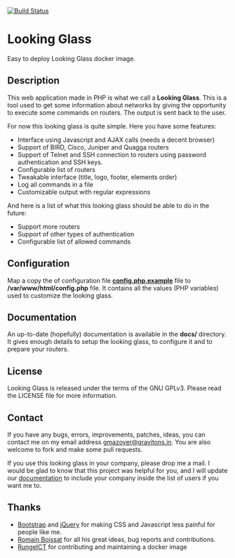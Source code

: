 [![Build Status](https://travis-ci.org/respawner/looking-glass.svg?branch=master)](https://travis-ci.org/respawner/looking-glass)

# Looking Glass

Easy to deploy Looking Glass docker image.


## Description

This web application made in PHP is what we call a **Looking Glass**. This is a
tool used to get some information about networks by giving the opportunity to
execute some commands on routers. The output is sent back to the user.

For now this looking glass is quite simple. Here you have some features:

  * Interface using Javascript and AJAX calls (needs a decent browser)
  * Support of BIRD, Cisco, Juniper and Quagga routers
  * Support of Telnet and SSH connection to routers using password
    authentication and SSH keys.
  * Configurable list of routers
  * Tweakable interface (title, logo, footer, elements order)
  * Log all commands in a file
  * Customizable output with regular expressions

And here is a list of what this looking glass should be able to do in the
future:

  * Support more routers
  * Support of other types of authentication
  * Configurable list of allowed commands

## Configuration

Map a copy the of configuration file **[config.php.example](https://github.com/RungeICT/looking-glass/blob/master/config.php.example)** file to **/var/www/html/config.php**
file. It contains all the values (PHP variables) used to customize the looking
glass.

## Documentation

An up-to-date (hopefully) documentation is available in the **docs/**
directory. It gives enough details to setup the looking glass, to configure it
and to prepare your routers.

## License

Looking Glass is released under the terms of the GNU GPLv3. Please read the
LICENSE file for more information.

## Contact

If you have any bugs, errors, improvements, patches, ideas, you can contact me
on my email address <gmazoyer@gravitons.in>. You are also welcome to fork and
make some pull requests.

If you use this looking glass in your company, please drop me a mail. I would
be glad to know that this project was helpful for you, and I will update our
[documentation](docs/our_users.md) to include your company inside the list of
users if you want me to.

## Thanks

  * [Bootstrap](http://getbootstrap.com/) and [jQuery](http://jquery.com/) for
    making CSS and Javascript less painful for people like me.
  * [Romain Boissat](https://chroot-me.in/) for all his great ideas, bug reports and contributions.
  * [RungeICT](www.runge.com) for contributing and maintaining a docker image